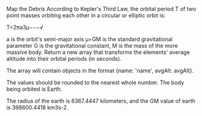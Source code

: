Map the Debris
According to Kepler's Third Law, the orbital period  T
  of two point masses orbiting each other in a circular or elliptic orbit is:

T=2πa3μ−−−√
 
a
  is the orbit's semi-major axis
μ=GM
  is the standard gravitational parameter
G
  is the gravitational constant,
M
  is the mass of the more massive body.
Return a new array that transforms the elements' average altitude into their orbital periods (in seconds).

The array will contain objects in the format {name: 'name', avgAlt: avgAlt}.

The values should be rounded to the nearest whole number. The body being orbited is Earth.

The radius of the earth is 6367.4447 kilometers, and the GM value of earth is 398600.4418 km3s-2.